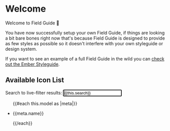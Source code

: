 # Welcome

Welcome to Field Guide 🎉

You have now successfully setup your own Field Guide, if things are looking a bit bare bones right now that's because Field Guide is designed to provide as few styles as possible so it doesn't interfere with your own styleguide or design system.

If you want to see an example of a full Field Guide in the wild you can [check out the Ember Styleguide](https://ember-styleguide.netlify.com/).


<section class="ds-section">
  <h2 class="ds-h2">
    Available Icon List
  </h2>
  <div class="ds-form-group-inline">
    <label class="ds-input-label" for="ds-input-search">
      Search to live-filter results:
    </label>
    <input
      value={{this.search}}
      placeholder="e.g. arrow"
      autofocus={{false}}
      class="ds-input"
      id="ds-input-search search-field"
      {{on 'input' this.debouncedUpdate}}
    />
  </div>
  <ul class="ds-ul-grid">
    {{#each this.model as |meta|}}
      <li class="ds-li {{if meta.isHidden 'd-none'}}">
        <div class="ds-icon-frame">
          <FlightIcon
            @name={{Onlyname meta.name}}
            @size={{if (eq meta.size '24') '24'}}
            class="demo-icon"
          />
        </div>
        <p>{{meta.name}}</p>
      </li>
    {{/each}}
  </ul>
</section>
